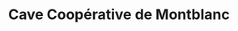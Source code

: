 ---
title: "Cave Coopérative de Montblanc"
url: /montblanc/cave-cooperative-de-montblanc/
shop: vin
---